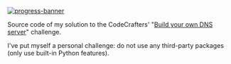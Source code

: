 [![progress-banner](https://app.codecrafters.io/progress/dns-server/9c2169a9-551d-486a-aff9-43187a8aeb70)](https://app.codecrafters.io/users/EpocDotFr)

Source code of my solution to the CodeCrafters' "[Build your own DNS server](https://codecrafters.io/challenges/dns-server)"
challenge.

I've put myself a personal challenge: do not use any third-party packages (only use built-in Python features).